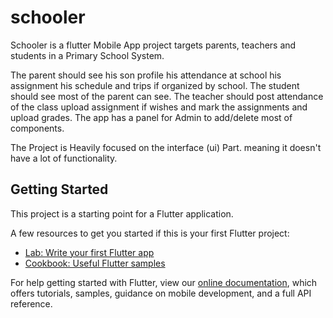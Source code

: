 # schooler

Schooler is a flutter Mobile App project targets parents, teachers and students in a Primary School System.

The parent should see his son profile his attendance at school his assignment his schedule and trips if organized by school.
The student should see most of the parent can see.
The teacher should post attendance of the class upload assignment if wishes and mark the assignments and upload grades.
The app has a panel for Admin to add/delete most of components.

The Project is Heavily focused on the interface (ui) Part. meaning it doesn't have a lot of functionality.


## Getting Started

This project is a starting point for a Flutter application.

A few resources to get you started if this is your first Flutter project:

- [Lab: Write your first Flutter app](https://flutter.dev/docs/get-started/codelab)
- [Cookbook: Useful Flutter samples](https://flutter.dev/docs/cookbook)

For help getting started with Flutter, view our
[online documentation](https://flutter.dev/docs), which offers tutorials,
samples, guidance on mobile development, and a full API reference.
